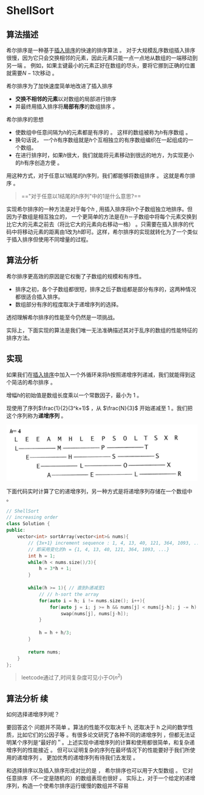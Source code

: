 # ShellSort

## 算法描述

希尔排序是一种基于[插入排序](InsertionSort.md)的快速的排序算法 。
对于大规模乱序数组插入排序很慢，因为它只会交换相邻的元素，因此元素只能一点一点地从数组的一端移动到另一端 。
例如，如果主键最小的元素正好在数组的尽头，要将它挪到正确的位置就需要$N- 1$次移动 。   

希尔排序为了加快速度简单地改进了插入排序
- **交换不相邻的元素**以对数组的局部进行排序
- 并最终用插入排序将**局部有序**的数组排序 。  

希尔排序的思想
- 使数组中任意间隔为$h$的元素都是有序的 。 这样的数组被称为$h$有序数组 。 
- 换句话说， 一个$h$有序数组就是$h$个互相独立的有序数组编织在一起组成的一个数组。
- 在进行排序时，如果$h$很大，我们就能将元素移动到很远的地方，为实现更小的$h$有序创造方便 。 

用这种方式，对于任意以$1$结尾的$h$序列，我们都能够将数组排序 。 这就是希尔排序 。  

> =="对于任意以$1$结尾的$h$序列"中的1是什么意思?==

实现希尔排序的一种方法是对于每个$h$ , 用插入排序将$h$个子数组独立地排序。但因为子数组是相互独立的， 一个更简单的方法是在$h$－子数组中将每个元素交换到比它大的元素之前去（将比它大的元素向右移动一格） 。只需要在插入排序的代码中将移动元素的距离由$1$改为$h$即可。这样，希尔排序的实现就转化为了一个类似于插入排序但使用不同增量的过程。

## 算法分析

希尔排序更高效的原因是它权衡了子数组的规模和有序性。

-  排序之初，各个子数组都很短，排序之后子数组都是部分有序的，这两种情况都很适合插入排序。
-  数组部分有序的程度取决于递增序列的选择。

透彻理解希尔排序的性能至今仍然是一项挑战。

实际上，下面实现的算法是我们唯一无法准确描述其对于乱序的数组的性能特征的排序方法。

## 实现

如果我们在[插入排序](InsertionSort.md)中加入一个外循环来将$h$按照递增序列递减，我们就能得到这个简洁的希尔排序 。 

增幅$h$的初始值是数组长度乘以一个常数因子，最小为 1 。

现使用了序列$\frac{1}{2}(3^k+1)$ ，从 $\frac{N}{3}$ 开始递减至 1 。我们把这个序列称为**递增序列** 。

![shellsort](images/shellsort.png)

下面代码实时计算了它的递增序列，另一种方式是将递增序列存储在一个数组中 。  

```C++
// ShellSort
// increasing order
class Solution {
public:
    vector<int> sortArray(vector<int>& nums){
        // {3x+1} increment sequence : 1, 4, 13, 40, 121, 364, 1093, ... 
        // 即采用变化的h = {1, 4, 13, 40, 121, 364, 1093, ...}
		int h = 1;
        while(h < nums.size()/3){
            h = 3*h + 1;
        }
        
        while(h >= 1){ // 直到h递减至1
            // // h-sort the array
            for(auto i = h; i != nums.size(); i++){
                for(auto j = i; j >= h && nums[j] < nums[j-h]; j -= h)
                    swap(nums[j], nums[j-h]);
            }
            
            h = h + h/3;
        }
        
        return nums;
    }
};
```

> leetcode通过了,时间复杂度可见小于$O(n^2)$

## 算法分析 续

如何选择递增序列呢？

要回答这个 问题并不简单 。算法的性能不仅取决千 h, 还取决于 h 之间的数学性质，比如它们的公因子等 。有很多论文研究了各种不同的递增序列 ，但都无法证明某个序列是“最好的＂。上述实现中递增序列的计算和使用都很简单，和复杂递增序列的性能接近 。 但可以证明复杂的序列在最坏情况下的性能要好于我们所使用的递增序列 。 更加优秀的递增序列有待我们去发现 。  

和选择排序以及插入排序形成对比的是 ， 希尔排序也可以用于大型数组 。 它对任意排序（不一定是随机的）的数组表现也很好 。 实际上，对于一个给定的递增序列，构造一个使希尔排序运行缓慢的数组并不容易    